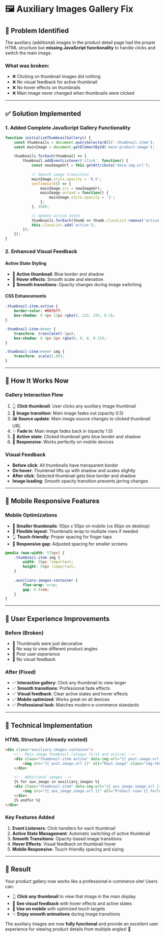 # 🖼️ Auxiliary Images Gallery Fix

## 🐛 **Problem Identified**
The auxiliary (additional) images in the product detail page had the proper HTML structure but **missing JavaScript functionality** to handle clicks and switch the main image.

### **What was broken:**
- ❌ Clicking on thumbnail images did nothing
- ❌ No visual feedback for active thumbnail
- ❌ No hover effects on thumbnails
- ❌ Main image never changed when thumbnails were clicked

---

## ✅ **Solution Implemented**

### **1. Added Complete JavaScript Gallery Functionality**

```javascript
function initializeThumbnailGallery() {
    const thumbnails = document.querySelectorAll('.thumbnail-item');
    const mainImage = document.getElementById('main-product-image');
    
    thumbnails.forEach(thumbnail => {
        thumbnail.addEventListener('click', function() {
            const newImageUrl = this.getAttribute('data-img-url');
            
            // Smooth image transition
            mainImage.style.opacity = '0.5';
            setTimeout(() => {
                mainImage.src = newImageUrl;
                mainImage.onload = function() {
                    mainImage.style.opacity = '1';
                };
            }, 150);
            
            // Update active state
            thumbnails.forEach(thumb => thumb.classList.remove('active'));
            this.classList.add('active');
        });
    });
}
```

### **2. Enhanced Visual Feedback**

#### **Active State Styling**
- 🔵 **Active thumbnail**: Blue border and shadow
- 🎯 **Hover effects**: Smooth scale and elevation
- 🔄 **Smooth transitions**: Opacity changes during image switching

#### **CSS Enhancements**
```css
.thumbnail-item.active {
    border-color: #007bff;
    box-shadow: 0 4px 12px rgba(0, 123, 255, 0.3);
}

.thumbnail-item:hover {
    transform: translateY(-2px);
    box-shadow: 0 4px 8px rgba(0, 0, 0, 0.15);
}

.thumbnail-item:hover img {
    transform: scale(1.05);
}
```

---

## 🎯 **How It Works Now**

### **Gallery Interaction Flow**
1. 👆 **Click thumbnail**: User clicks any auxiliary image thumbnail
2. 🔄 **Image transition**: Main image fades out (opacity 0.5)
3. 🖼️ **Source update**: Main image source changes to clicked thumbnail URL
4. ✨ **Fade in**: Main image fades back in (opacity 1.0)
5. 🎨 **Active state**: Clicked thumbnail gets blue border and shadow
6. 📱 **Responsive**: Works perfectly on mobile devices

### **Visual Feedback**
- **Before click**: All thumbnails have transparent border
- **On hover**: Thumbnail lifts up with shadow and scales slightly
- **After click**: Selected thumbnail gets blue border and shadow
- **Image loading**: Smooth opacity transition prevents jarring changes

---

## 📱 **Mobile Responsive Features**

### **Mobile Optimizations**
- 📏 **Smaller thumbnails**: 50px x 50px on mobile (vs 60px on desktop)
- 🔄 **Flexible layout**: Thumbnails wrap to multiple rows if needed
- 👆 **Touch-friendly**: Proper spacing for finger taps
- 📐 **Responsive gap**: Adjusted spacing for smaller screens

```css
@media (max-width: 576px) {
    .thumbnail-item img {
        width: 50px !important;
        height: 50px !important;
    }
    
    .auxiliary-images-container {
        flex-wrap: wrap;
        gap: 0.5rem;
    }
}
```

---

## 🎨 **User Experience Improvements**

### **Before (Broken)**
- 🚫 Thumbnails were just decorative
- 🚫 No way to view different product angles
- 🚫 Poor user experience
- 🚫 No visual feedback

### **After (Fixed)**
- ✅ **Interactive gallery**: Click any thumbnail to view larger
- ✅ **Smooth transitions**: Professional fade effects
- ✅ **Visual feedback**: Clear active states and hover effects
- ✅ **Mobile optimized**: Works great on all devices
- ✅ **Professional look**: Matches modern e-commerce standards

---

## 🔧 **Technical Implementation**

### **HTML Structure** (Already existed)
```html
<div class="auxiliary-images-container">
    <!-- Main image thumbnail (always first and active) -->
    <div class="thumbnail-item active" data-img-url="{{ post.image.url }}">
        <img src="{{ post.image.url }}" alt="Main image" class="img-thumbnail">
    </div>
    
    <!-- Additional images -->
    {% for aux_image in auxiliary_images %}
    <div class="thumbnail-item" data-img-url="{{ aux_image.image.url }}">
        <img src="{{ aux_image.image.url }}" alt="Product view {{ forloop.counter }}">
    </div>
    {% endfor %}
</div>
```

### **Key Features Added**
1. **Event Listeners**: Click handlers for each thumbnail
2. **Active State Management**: Automatic switching of active thumbnail
3. **Smooth Transitions**: Opacity-based image transitions
4. **Hover Effects**: Visual feedback on thumbnail hover
5. **Mobile Responsive**: Touch-friendly spacing and sizing

---

## 🎉 **Result**

Your product gallery now works like a professional e-commerce site! Users can:

- 👆 **Click any thumbnail** to view that image in the main display
- 🎨 **See visual feedback** with hover effects and active states
- 📱 **Use on mobile** with optimized touch targets
- ✨ **Enjoy smooth animations** during image transitions

The auxiliary images are now **fully functional** and provide an excellent user experience for viewing product details from multiple angles! 🚀 